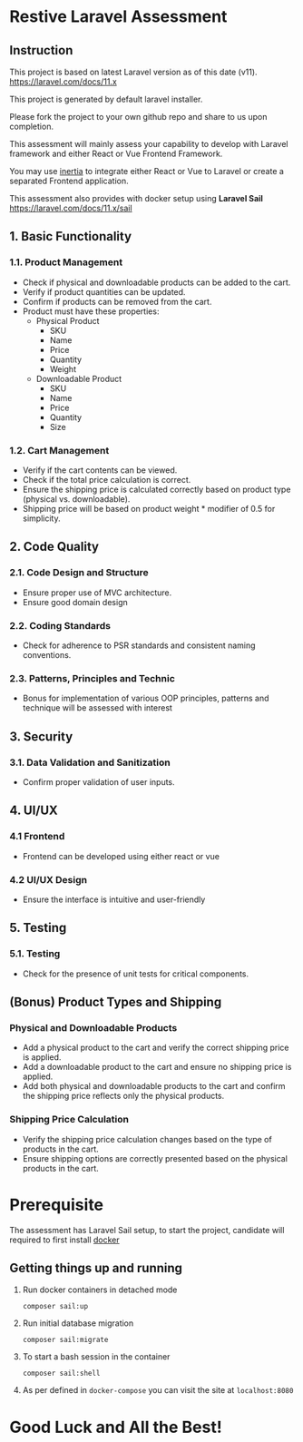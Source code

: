 # Restive Laravel Assessment

## Instruction
This project is based on latest Laravel version as of this date (v11).
https://laravel.com/docs/11.x

This project is generated by default laravel installer. 

Please fork the project to your own github repo and share to us upon completion.

This assessment will mainly assess your capability to develop with Laravel framework and either React or Vue Frontend Framework.

You may use [inertia](https://laravel.com/docs/11.x/frontend#using-vue-react) to integrate either React or Vue to Laravel or create a separated Frontend application.

This assessment also provides with docker setup using **Laravel Sail**
https://laravel.com/docs/11.x/sail

## 1. Basic Functionality
### 1.1. Product Management
- Check if physical and downloadable products can be added to the cart.
- Verify if product quantities can be updated.
- Confirm if products can be removed from the cart.
- Product must have these properties:
  - Physical Product
    - SKU
    - Name
    - Price
    - Quantity
    - Weight
  - Downloadable Product
    - SKU
    - Name
    - Price
    - Quantity
    - Size

### 1.2. Cart Management

- Verify if the cart contents can be viewed.
- Check if the total price calculation is correct.
- Ensure the shipping price is calculated correctly based on product type (physical vs. downloadable).
- Shipping price will be based on product  weight * modifier of 0.5 for simplicity.
## 2. Code Quality

### 2.1. Code Design and Structure
- Ensure proper use of MVC architecture.
- Ensure good domain design

### 2.2. Coding Standards
- Check for adherence to PSR standards and consistent naming conventions.

### 2.3. Patterns, Principles and Technic
- Bonus for implementation of various OOP principles, patterns and technique will be assessed with interest

## 3. Security
### 3.1. Data Validation and Sanitization
- Confirm proper validation of user inputs.

## 4. UI/UX
### 4.1 Frontend
- Frontend can be developed using either react or vue
### 4.2 UI/UX Design
- Ensure the interface is intuitive and user-friendly

## 5. Testing

### 5.1. Testing
- Check for the presence of unit tests for critical components.

## (Bonus) Product Types and Shipping

### Physical and Downloadable Products
- Add a physical product to the cart and verify the correct shipping price is applied.
- Add a downloadable product to the cart and ensure no shipping price is applied.
- Add both physical and downloadable products to the cart and confirm the shipping price reflects only the physical products.

### Shipping Price Calculation
- Verify the shipping price calculation changes based on the type of products in the cart.
- Ensure shipping options are correctly presented based on the physical products in the cart.

# Prerequisite
The assessment has Laravel Sail setup, to start the project, candidate will required to first install [docker](https://www.docker.com/)

## Getting things up and running

1. Run docker containers in detached mode

    `composer sail:up`

1. Run initial database migration

    `composer sail:migrate`

1. To start a bash session in the container

    `composer sail:shell`

1. As per defined in `docker-compose` you can visit the site at `localhost:8080`

# Good Luck and All the Best!
